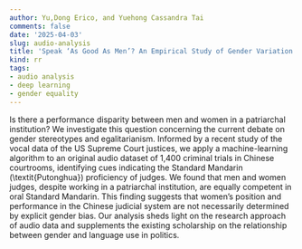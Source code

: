 ```yaml
---
author: Yu,Dong Erico, and Yuehong Cassandra Tai
comments: false
date: '2025-04-03'
slug: audio-analysis
title: 'Speak ‘As Good As Men’? An Empirical Study of Gender Variation in Chinese Courtroom Audio'
kind: rr
tags:
- audio analysis
- deep learning
- gender equality
---
```



Is there a performance disparity between men and women in a patriarchal institution? We investigate this question concerning the current debate on gender stereotypes and egalitarianism. Informed by a recent study of the vocal data of the US Supreme Court justices, we apply a machine-learning algorithm to an original audio dataset of 1,400 criminal trials in Chinese courtrooms, identifying cues indicating the Standard Mandarin (\textit{Putonghua}) proficiency of judges. We found that men and women judges, despite working in a patriarchal institution, are equally competent in oral Standard Mandarin. This finding suggests that women’s position and performance in the Chinese judicial system are not necessarily determined by explicit gender bias. Our analysis sheds light on the research approach of audio data and supplements the existing scholarship on the relationship between gender and language use in politics.